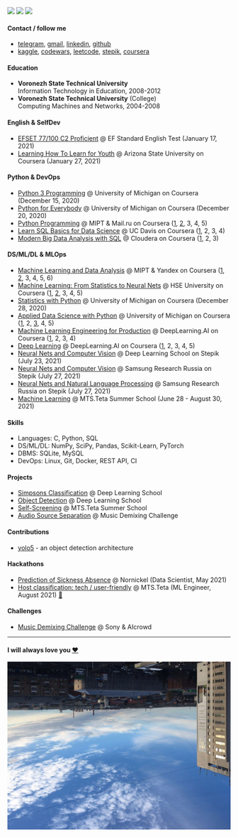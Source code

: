 
![](https://komarev.com/ghpvc/?username=vaaliferov&color=green)
![](https://img.shields.io/github/followers/vaaliferov?style=social)
![](https://img.shields.io/github/stars/vaaliferov?style=social)

#### Contact / follow me
* [telegram](https://t.me/vaaliferov), 
[gmail](mailto:vaaliferov@gmail.com), [linkedin](https://www.linkedin.com/in/vaaliferov), [github](https://github.com/vaaliferov)
* [kaggle](https://www.kaggle.com/valentinaliferov), [codewars](https://www.codewars.com/users/vaaliferov), [leetcode](https://leetcode.com/vaaliferov), [stepik](https://stepik.org/users/313008459), [coursera](https://www.coursera.org/user/479f5528aa860afe28b9cf0b753fd180)

#### Education
* **Voronezh State Technical University**  
Information Technology in Education, 2008-2012  
* **Voronezh State Technical University** (College)  
Computing Machines and Networks, 2004-2008  

#### English & SelfDev
* [EFSET 77/100 C2 Proficient](https://www.efset.org/cert/k2nzen) @ EF Standard English Test (January 17, 2021)
* [Learning How To Learn for Youth](https://coursera.org/share/36600205deb7c2f1451f36c1ff27f142) @ Arizona State University on Coursera (January 27, 2021)

#### Python & DevOps
* [Python 3 Programming](https://coursera.org/share/15cfb0a65112f00710402f976285d971) @ University of Michigan on Coursera (December 15, 2020)
* [Python for Everybody](https://coursera.org/share/b81fb0327d0fb6b1a22b1955fb545d0d) @ University of Michigan on Coursera (December 20, 2020)
* [Python Programming](https://www.coursera.org/specializations/programming-in-python) @ MIPT & Mail.ru on Coursera ([1](https://coursera.org/share/25ebe255ef1f76fbc199dec43d664296), [2](https://coursera.org/share/4853201bdd4df854b7034f404d896c50), 3, 4, 5)
* [Learn SQL Basics for Data Science](https://www.coursera.org/specializations/learn-sql-basics-data-science) @ UC Davis on Coursera ([1](https://coursera.org/share/3c2364cdcbb990fabb3c2d8cd5712ac9), 2, 3, 4)
* [Modern Big Data Analysis with SQL](https://www.coursera.org/specializations/cloudera-big-data-analysis-sql) @ Cloudera on Coursera ([1](https://coursera.org/share/c653a2c1ae42c4ac3694b31a07d7c28b), 2, 3)

#### DS/ML/DL & MLOps
* [Machine Learning and Data Analysis](https://www.coursera.org/specializations/machine-learning-data-analysis) @ MIPT & Yandex on Coursera ([1](https://coursera.org/share/5858bede591b53268f52cc0475cc6753), [2](https://coursera.org/share/06d0928f9daf58ec5ff94971fc920b0b), 3, 4, 5, 6)
* [Machine Learning: From Statistics to Neural Nets](https://www.coursera.org/specializations/machine-learning-from-statistics-to-neural-networks) @ HSE University on Coursera ([1](https://coursera.org/share/e3551625dcda0c8383d3f782767bbbdc), [2](https://coursera.org/share/a1a57bb622b71103273d6023a50d0194), 3, 4, 5)
* [Statistics with Python](https://coursera.org/share/50d4faae3e4c02774267f7a2c4daaf9a) @ University of Michigan on Coursera (December 28, 2020)
* [Applied Data Science with Python](https://www.coursera.org/specializations/data-science-python) @ University of Michigan on Coursera ([1](https://coursera.org/share/105a641bd2f6047f4f27640d70e7ff1c), 2, [3](https://coursera.org/share/0152c44921662db97f9b4ee0cf67c374), 4, 5)
* [Machine Learning Engineering for Production](https://www.coursera.org/specializations/machine-learning-engineering-for-production-mlops) @ DeepLearning.AI on Coursera ([1](https://coursera.org/share/39651f47cecf35cce321c70f2850829c), 2, 3, 4)
* [Deep Learning](https://www.coursera.org/specializations/deep-learning) @ DeepLearning.AI on Coursera ([1](https://coursera.org/share/bbef9f064940cde68053ee0ff99faf8e), 2, 3, 4, 5)
* [Neural Nets and Computer Vision](certificates/dls_advanced_summer_2021.pdf) @ Deep Learning School on Stepik (July 23, 2021)
* [Neural Nets and Computer Vision](https://stepik.org/cert/1038176) @ Samsung Research Russia on Stepik (July 27, 2021)
* [Neural Nets and Natural Language Processing](https://stepik.org/cert/1041945) @ Samsung Research Russia on Stepik (July 27, 2021)
* [Machine Learning](https://www.teta.mts.ru/#mach) @ MTS.Teta Summer School (June 28 - August 30, 2021)

#### Skills
* Languages: C, Python, SQL
* DS/ML/DL:  NumPy, SciPy, Pandas, Scikit-Learn, PyTorch
* DBMS:      SQLite, MySQL
* DevOps:    Linux, Git, Docker, REST API, CI

#### Projects
* [Simpsons Classification](https://github.com/vaaliferov/simpsons) @ Deep Learning School
* [Object Detection](https://github.com/vaaliferov/object_detection) @ Deep Learning School
* [Self-Screening](https://github.com/vaaliferov/paranormal) @ MTS.Teta Summer School
* [Audio Source Separation](https://github.com/vaaliferov/unmix) @ Music Demixing Challenge

#### Contributions
* [yolo5](https://github.com/ultralytics/yolov5) - an object detection architecture

#### Hackathons
* [Prediction of Sickness Absence](https://nnhackathon.ru) @ Nornickel (Data Scientist, May 2021)
* [Host classification: tech / user-friendly](https://edtech17.notion.site/2021-c23a63bbc7fc4003adc01e3c2fe85018) @ MTS.Teta (ML Engineer, August 2021) [:link:](certificates/mts_teta_hack.pdf)

#### Challenges
* [Music Demixing Challenge](https://www.aicrowd.com/challenges/music-demixing-challenge-ismir-2021/) @ Sony & AIcrowd
-----------------------
#### I will always love you [❤️](index.md)
![Alt Text](pics/2.jpg)
